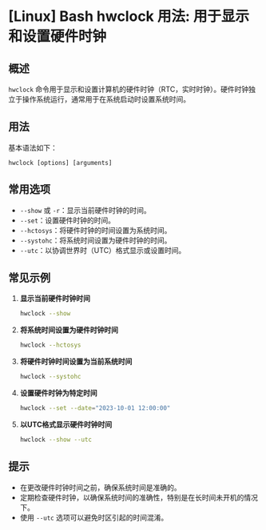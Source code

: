# [Linux] Bash hwclock 用法: 用于显示和设置硬件时钟

## 概述
`hwclock` 命令用于显示和设置计算机的硬件时钟（RTC，实时时钟）。硬件时钟独立于操作系统运行，通常用于在系统启动时设置系统时间。

## 用法
基本语法如下：
```
hwclock [options] [arguments]
```

## 常用选项
- `--show` 或 `-r`：显示当前硬件时钟的时间。
- `--set`：设置硬件时钟的时间。
- `--hctosys`：将硬件时钟的时间设置为系统时间。
- `--systohc`：将系统时间设置为硬件时钟的时间。
- `--utc`：以协调世界时（UTC）格式显示或设置时间。

## 常见示例
1. **显示当前硬件时钟时间**
   ```bash
   hwclock --show
   ```

2. **将系统时间设置为硬件时钟时间**
   ```bash
   hwclock --hctosys
   ```

3. **将硬件时钟时间设置为当前系统时间**
   ```bash
   hwclock --systohc
   ```

4. **设置硬件时钟为特定时间**
   ```bash
   hwclock --set --date="2023-10-01 12:00:00"
   ```

5. **以UTC格式显示硬件时钟时间**
   ```bash
   hwclock --show --utc
   ```

## 提示
- 在更改硬件时钟时间之前，确保系统时间是准确的。
- 定期检查硬件时钟，以确保系统时间的准确性，特别是在长时间未开机的情况下。
- 使用 `--utc` 选项可以避免时区引起的时间混淆。